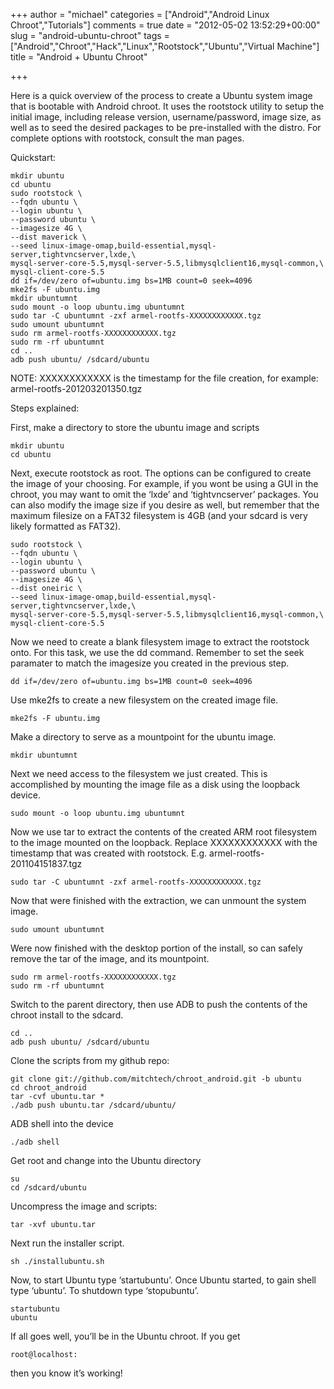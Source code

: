 +++
author = "michael"
categories = ["Android","Android Linux Chroot","Tutorials"]
comments = true
date = "2012-05-02 13:52:29+00:00"
slug = "android-ubuntu-chroot"
tags = ["Android","Chroot","Hack","Linux","Rootstock","Ubuntu","Virtual Machine"]
title = "Android + Ubuntu Chroot"

+++

Here is a quick overview of the process to create a Ubuntu system image that is bootable with Android chroot. It uses the rootstock utility to setup the initial image, including release version, username/password, image size, as well as to seed the desired packages to be pre-installed with the distro. For complete options with rootstock, consult the man pages.

Quickstart:

```
mkdir ubuntu
cd ubuntu
sudo rootstock \
--fqdn ubuntu \
--login ubuntu \
--password ubuntu \
--imagesize 4G \
--dist maverick \
--seed linux-image-omap,build-essential,mysql-server,tightvncserver,lxde,\
mysql-server-core-5.5,mysql-server-5.5,libmysqlclient16,mysql-common,\
mysql-client-core-5.5
dd if=/dev/zero of=ubuntu.img bs=1MB count=0 seek=4096
mke2fs -F ubuntu.img
mkdir ubuntumnt
sudo mount -o loop ubuntu.img ubuntumnt
sudo tar -C ubuntumnt -zxf armel-rootfs-XXXXXXXXXXXX.tgz
sudo umount ubuntumnt
sudo rm armel-rootfs-XXXXXXXXXXXX.tgz
sudo rm -rf ubuntumnt
cd ..
adb push ubuntu/ /sdcard/ubuntu
```

NOTE: XXXXXXXXXXXX is the timestamp for the file creation, for example: armel-rootfs-201203201350.tgz

Steps explained:

First, make a directory to store the ubuntu image and scripts

```
mkdir ubuntu
cd ubuntu
```

Next, execute rootstock as root. The options can be configured to create the image of your choosing. For example, if you wont be using a GUI in the chroot, you may want to omit the ‘lxde’ and ‘tightvncserver’ packages. You can also modify the image size if you desire as well, but remember that the maximum filesize on a FAT32 filesystem is 4GB (and your sdcard is very likely formatted as FAT32).

```
sudo rootstock \
--fqdn ubuntu \
--login ubuntu \
--password ubuntu \
--imagesize 4G \
--dist oneiric \
--seed linux-image-omap,build-essential,mysql-server,tightvncserver,lxde,\
mysql-server-core-5.5,mysql-server-5.5,libmysqlclient16,mysql-common,\
mysql-client-core-5.5
```

Now we need to create a blank filesystem image to extract the rootstock onto. For this task, we use the dd command. Remember to set the seek paramater to match the imagesize you created in the previous step.

```
dd if=/dev/zero of=ubuntu.img bs=1MB count=0 seek=4096
```

Use mke2fs to create a new filesystem on the created image file.

```
mke2fs -F ubuntu.img
```

Make a directory to serve as a mountpoint for the ubuntu image.

```
mkdir ubuntumnt
```

Next we need access to the filesystem we just created. This is accomplished by mounting the image file as a disk using the loopback device.

```
sudo mount -o loop ubuntu.img ubuntumnt
```

Now we use tar to extract the contents of the created ARM root filesystem to the image mounted on the loopback. Replace XXXXXXXXXXXX with the timestamp that was created with rootstock. E.g. armel-rootfs-201104151837.tgz

```
sudo tar -C ubuntumnt -zxf armel-rootfs-XXXXXXXXXXXX.tgz
```

Now that were finished with the extraction, we can unmount the system image.

```
sudo umount ubuntumnt
```

Were now finished with the desktop portion of the install, so can safely remove the tar of the image, and its mountpoint.

```
sudo rm armel-rootfs-XXXXXXXXXXXX.tgz
sudo rm -rf ubuntumnt
```

Switch to the parent directory, then use ADB to push the contents of the chroot install to the sdcard.

```
cd ..
adb push ubuntu/ /sdcard/ubuntu
```

Clone the scripts from my github repo:

```
git clone git://github.com/mitchtech/chroot_android.git -b ubuntu
cd chroot_android
tar -cvf ubuntu.tar *
./adb push ubuntu.tar /sdcard/ubuntu/
```

ADB shell into the device

```
./adb shell
```

Get root and change into the Ubuntu directory

```
su
cd /sdcard/ubuntu
```

Uncompress the image and scripts:

```
tar -xvf ubuntu.tar
```

Next run the installer script.

```
sh ./installubuntu.sh
```

Now, to start Ubuntu type ‘startubuntu’. Once Ubuntu started, to gain shell type ‘ubuntu’. To shutdown type ‘stopubuntu’.

```
startubuntu
ubuntu
```

If all goes well, you’ll be in the Ubuntu chroot. If you get

```
root@localhost:
```

then you know it’s working!
